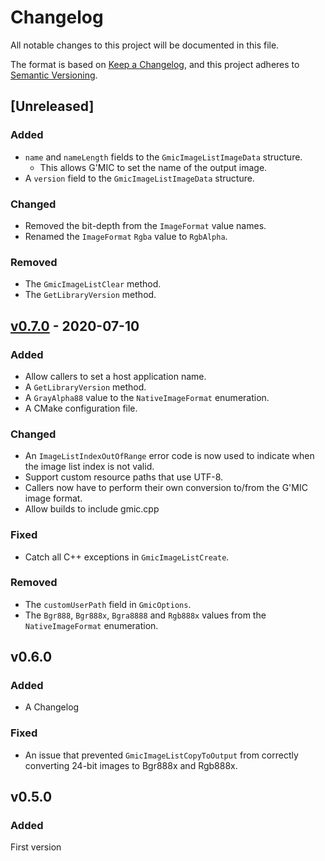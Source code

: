 # Changelog

All notable changes to this project will be documented in this file.

The format is based on [Keep a Changelog](https://keepachangelog.com/en/1.0.0/),
and this project adheres to [Semantic Versioning](https://semver.org/spec/v2.0.0.html).

## [Unreleased]

### Added

* `name` and `nameLength` fields to the `GmicImageListImageData` structure.
  * This allows G'MIC to set the name of the output image.
* A `version` field to the `GmicImageListImageData` structure.
  
### Changed

* Removed the bit-depth from the `ImageFormat` value names.  
* Renamed the `ImageFormat` `Rgba` value to `RgbAlpha`.  

### Removed

* The `GmicImageListClear` method.
* The `GetLibraryVersion` method.

## [v0.7.0](https://github.com/0xC0000054/gmic-sharp-native/compare/v0.6.0...v0.7.0) - 2020-07-10

### Added

* Allow callers to set a host application name.
* A `GetLibraryVersion` method.
* A `GrayAlpha88` value to the `NativeImageFormat` enumeration.
* A CMake configuration file.

### Changed

* An `ImageListIndexOutOfRange` error code is now used to indicate when the image list index is not valid.
* Support custom resource paths that use UTF-8.
* Callers now have to perform their own conversion to/from the G'MIC image format.
* Allow builds to include gmic.cpp

### Fixed

* Catch all C++ exceptions in `GmicImageListCreate`.

### Removed

* The `customUserPath` field in `GmicOptions`.
* The `Bgr888`, `Bgr888x`, `Bgra8888` and `Rgb888x` values from the `NativeImageFormat` enumeration.

## v0.6.0

### Added

* A Changelog

### Fixed

* An issue that prevented `GmicImageListCopyToOutput` from correctly converting 24-bit images to Bgr888x and Rgb888x.

## v0.5.0

### Added

First version
